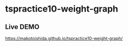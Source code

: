 # tspractice10-weight-graph

## Live DEMO

https://makotoishida.github.io/tspractice10-weight-graph/
